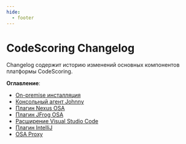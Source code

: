 ```yaml
---
hide:
  - footer
---
```


# CodeScoring Changelog

Changelog содержит историю изменений основных компонентов платформы CodeScoring.

**Оглавление**:

- [On-premise инсталляция](/changelog/on-premise-changelog)
- [Консольный агент Johnny](/changelog/johnny-changelog)
- [Плагин Nexus OSA](/changelog/nexus-changelog)
- [Плагин JFrog OSA](/changelog/jfrog-changelog)
- [Расширение Visual Studio Code](/changelog/vscode-changelog)
- [Плагин IntelliJ](/changelog/intellij-changelog)
- [OSA Proxy](/changelog/proxy-changelog)